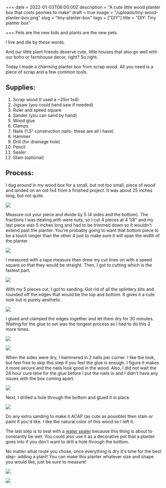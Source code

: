 +++
date = 2022-01-03T06:00:00Z
description = "A cute little wood planter box that costs pennies to make"
draft = true
image = "/uploads/tiny-wood-planter-box.png"
slug = "tiny-planter-box"
tags = ["DIY"]
title = "DIY: Tiny planter box"

+++
Pets are the new kids and plants are the new pets.

I live and die by these words.

And our little plant friends deserve cute, little houses that also go well with our boho or farmhouse decor, right? So right.

Today I made a charming planter box from scrap wood. All you need is a piece of scrap and a few common tools.

## Supplies:

 1. Scrap wood (I used a \~25in 1x4)
 2. Jigsaw (you could hand saw if needed)
 3. Ruler and speed square
 4. Sander (you can sand by hand)
 5. Wood glue
 6. Clamps
 7. Nails (1.5" construction nails- these are all I have)
 8. Hammer
 9. Drill (for drainage hole)
10. Pencil
11. Sealer
12. Stain (optional)

## Process:

I dug around in my wood box for a small, but not too small, piece of wood and landed on an old 1x4 from a finished project. It was about 25 inches long, but not quite.

![](/uploads/pxl_20220103_194546298.jpg)

Measure out your piece and divide by 5 (4 sides and the bottom). The fractions I was dealing with were nuts, so I cut 4 pieces at 4 1/8" and my last piece was 5 inches long and had to be trimmed down so it wouldn't extend past the planter. You're probably going to want that bottom piece to be a touch longer than the other 4 just to make sure it will span the width of the planter.

![](/uploads/pxl_20220103_194732862.jpg)

I measured with a tape measure then drew my cut lines on with a speed square so that they would be straight. Then, I got to cutting which is the fastest part.

![](/uploads/pxl_20220103_195528366.jpg)

With my 5 pieces cut, I got to sanding. Got rid of all the splintery bits and rounded off the edges that would be the top and bottom. It gives it a cute look but is purely aesthetic.

![](/uploads/pxl_20220103_200720544.jpg)

I glued and clamped the edges together and let them dry for 30 minutes. Waiting for the glue to set was the longest process as I had to do this 2 more times.

![](/uploads/pxl_20220103_202241791.jpg)

![](/uploads/pxl_20220103_210414110.jpg)

When the sides were dry, I hammered in 2 nails per corner. I like the look, but feel free to skip this step if you feel the glue is enough. I figure it makes it more secure and the nails look good in the wood. Also, I did not wait the 24 hour cure time for the glue before I put the nails in and I didn't have any issues with the box coming apart.

![](/uploads/pxl_20220103_214135113.jpg)

Next, I drilled a hole through the bottom and glued it in place.

![](/uploads/pxl_20220103_215934191.jpg)

Do any extra sanding to make it ACAP (as cute as possible) then stain or paint if you'd like. I like the natural color of this wood so I left it.

The last step is to seal with a [water sealer](https://www.lowes.com/pd/Thompson-s-WaterSeal-Signature-Series-Clear-Exterior-Stain-and-Sealer-Actual-Net-Contents-128-fl-oz/1000183887) because this thing is about to constantly be wet. You could also use it as a decorative pot that a planter goes into if you don't want to drill a hole through the bottom.

No matter what route you chose, once everything is dry it's time for the best step- adding a plant! You can make this planter whatever size and shape you would like, just be sure to measure!

![](/uploads/pxl_20220104_160229107.jpg)

![](/uploads/pxl_20220104_160243493-portrait.jpg)